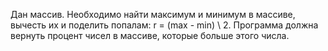 Дан массив. Необходимо найти максимум и минимум в массиве, вычесть их и поделить попалам: r = (max - min) \ 2.
Программа должна вернуть процент чисел в массиве, которые больше этого числа.
